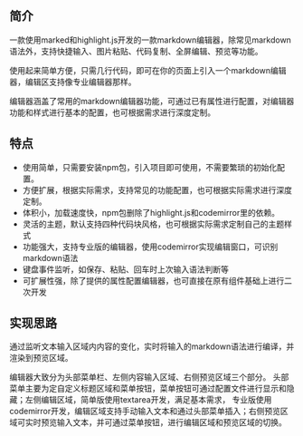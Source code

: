 ## 简介

一款使用marked和highlight.js开发的一款markdown编辑器，除常见markdown语法外，支持快捷输入、图片粘贴、代码复制、全屏编辑、预览等功能。

使用起来简单方便，只需几行代码，即可在你的页面上引入一个markdown编辑器，编辑区支持像专业编辑器那样。

编辑器涵盖了常用的markdown编辑器功能，可通过已有属性进行配置，对编辑器功能和样式进行基本的配置，也可根据需求进行深度定制。

## 特点
- 使用简单，只需要安装npm包，引入项目即可使用，不需要繁琐的初始化配置。
- 方便扩展，根据实际需求，支持常见的功能配置，也可根据实际需求进行深度定制。
- 体积小，加载速度快，npm包删除了highlight.js和codemirror里的依赖。
- 灵活的主题，默认支持四种代码块风格，也可根据实际需求定制自己的主题样式
- 功能强大，支持专业版的编辑器，使用codemirror实现编辑窗口，可识别markdown语法
- 键盘事件监听，如保存、粘贴、回车时上次输入语法判断等
- 可扩展性强，除了提供的属性配置编辑器，也可直接在原有组件基础上进行二次开发

## 实现思路

通过监听文本输入区域内内容的变化，实时将输入的markdown语法进行编译，并渲染到预览区域。

编辑器大致分为头部菜单栏、左侧内容输入区域、右侧预览区域三个部分。
头部菜单主要为定自定义标题区域和菜单按钮，菜单按钮可通过配置文件进行显示和隐藏；左侧编辑区域，简单版使用textarea开发，满足基本需求，
专业版使用codemirror开发，编辑区域支持手动输入文本和通过头部菜单插入；右侧预览区域可实时预览输入文本，并可通过菜单按钮，进行编辑区域和预览区域的切换。

